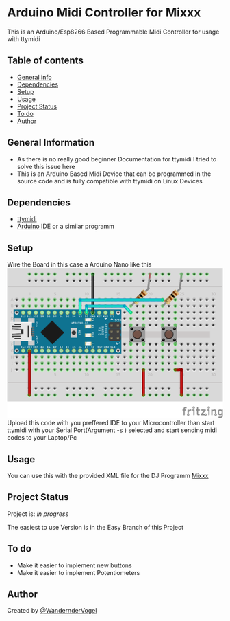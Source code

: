 
# Arduino Midi Controller for Mixxx
This is an Arduino/Esp8266 Based Programmable Midi Controller for usage with ttymidi

## Table of contents
  * [General info](#general-info)
  * [Dependencies](#dependencies)
  * [Setup](#setup)
  * [Usage](#usage)
  * [Project Status](#project-status)
  * [To do](#to-do)
  * [Author](#author)



## General Information
- As there is no really good beginner Documentation for ttymidi I tried to solve this issue here
- This is an Arduino Based Midi Device that can be programmed in the source code and is fully compatible with ttymidi on Linux Devices

## Dependencies
* [ttymidi](https://github.com/okyeron/ttymidi)
* [Arduino IDE](https://www.arduino.cc/en/software/) or a similar programm

## Setup
Wire the Board in this case a Arduino Nano like this 
![Wiring Example](https://github.com/WandernderVogel/arduino_midi/blob/Easy/Arduino-Nano_midi_bb.png)
Upload this code with you preffered IDE to your Microcontroller than start ttymidi with your Serial Port(Argument -s <your Port>) selected and start sending midi codes to your Laptop/Pc

## Usage
You can use this with the provided XML file for the DJ Programm [Mixxx](https://github.com/mixxxdj/mixxx)


## Project Status
Project is: _in progress_ 

The easiest to use Version is in the Easy Branch of this Project


## To do
- Make it easier to implement new buttons
- Make it easier to implement Potentiometers


## Author
Created by [@WandernderVogel](https://github.com/WandernderVogel) 
